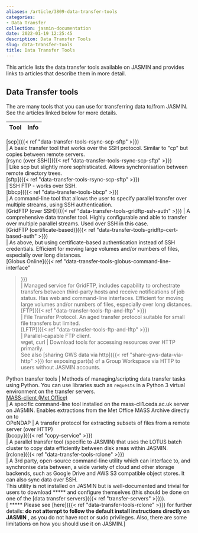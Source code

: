 ```yaml
---
aliases: /article/3809-data-transfer-tools
categories:
- Data Transfer
collection: jasmin-documentation
date: 2022-01-19 12:25:45
description: Data Transfer Tools
slug: data-transfer-tools
title: Data Transfer Tools
---
```


This article lists the data transfer tools available on JASMIN and provides
links to articles that describe them in more detail.

## Data Transfer tools

The are many tools that you can use for transferring data to/from JASMIN. See
the articles linked below for more details.

**Tool** |  **Info**  
---|---  
[scp]({{< ref "data-transfer-tools-rsync-scp-sftp" >}})  
|  A basic transfer tool that works over the SSH protocol. Similar to "cp" but
copies between remote servers.  
[rsync (over SSH)]({{< ref "data-transfer-tools-rsync-scp-sftp" >}})  
|  Like scp but slightly more sophisticated. Allows synchronisation between
remote directory trees.  
[sftp]({{< ref "data-transfer-tools-rsync-scp-sftp" >}})  
|  SSH FTP - works over SSH.  
[bbcp]({{< ref "data-transfer-tools-bbcp" >}})  
|  A command-line tool that allows the user to specify parallel transfer over
multiple streams, using SSH authentication.  
[GridFTP (over SSH)]({{< ref "data-transfer-tools-gridftp-ssh-auth" >}}) |  A
comprehensive data transfer tool. Highly configurable and able to transfer
over multiple parallel streams. Used over SSH in this case.  
[GridFTP (certificate-based)]({{< ref "data-transfer-tools-gridftp-cert-based-auth" >}})  
|  As above, but using certificate-based authentication instead of SSH
credentials. Efficient for moving large volumes and/or numbers of files,
especially over long distances.  
[Globus Online]({{< ref "data-transfer-tools-globus-command-line-interface"
>}})  
|  Managed service for GridFTP, includes capability to orchestrate transfers
between third-party hosts and receive notifications of job status. Has web and
command-line interfaces. Efficient for moving large volumes and/or numbers of
files, especially over long distances.  
[FTP]({{< ref "data-transfer-tools-ftp-and-lftp" >}})  
|  File Transfer Protocol. An aged transfer protocol suitable for small file
transfers but limited.  
[LFTP]({{< ref "data-transfer-tools-ftp-and-lftp" >}})  
|  Parallel-capable FTP client.  
wget, curl  |  Download tools for accessing resources over HTTP primarily.  
See also [sharing GWS data via http]({{< ref "share-gws-data-via-http" >}})
for exposing part(s) of a Group Workspace via HTTP to users without JASMIN
accounts.  
  
Python transfer tools  |  Methods of managing/scripting data transfer tasks
using Python. You can use libraries such as `requests` in a Python 3 virtual
environment on the transfer servers.  
[MASS-client (Met Office)](http://help.ceda.ac.uk/category/227-mass)  
|  A specific command-line tool installed on the mass-cli1.ceda.ac.uk server
on JASMIN. Enables extractions from the Met Office MASS Archive directly on to  
OPeNDAP  |  A transfer protocol for extracting subsets of files from a remote
server (over HTTP)  
[bcopy]({{< ref "copy-service" >}})  
|  A parallel transfer tool (specific to JASMIN) that uses the LOTUS batch
cluster to copy data efficiently between disk areas within JASMIN.  
[rclone]({{< ref "data-transfer-tools-rclone" >}})  
|  A 3rd party, open-source command-line utility which can interface to, and
synchronise data between, a wide variety of cloud and other storage backends,
such as Google Drive and AWS S3 compatible object stores. It can also sync
data over SSH.  
This utility is not installed on JASMIN but is well-documented and trivial for
users to download ***** and configure themselves (this should be done on one
of the [data transfer servers]({{< ref "transfer-servers" >}})).  
[ ***** Please see [here]({{< ref "data-transfer-tools-rclone" >}}) for
further details: **do not attempt to follow the default install instructions
directly on JASMIN** , as you do not have root or sudo privileges. Also, there
are some limitations on how you should use it on JASMIN.]


